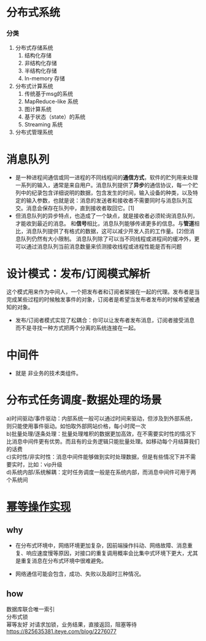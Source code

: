 # 分布式系统
### 分类
1. 分布式存储系统
    1. 结构化存储
    2. 非结构化存储
    3. 半结构化存储
    4. In-memory 存储
2. 分布式计算系统
    1. 传统基于msg的系统
    2. MapReduce-like 系统
    3. 图计算系统
    4. 基于状态（state）的系统
    5. Streaming 系统
3. 分布式管理系统


# 消息队列
* 是一种进程间通信或同一进程的不同线程间的**通信方式**，软件的贮列用来处理一系列的输入，通常是来自用户。消息队列提供了**异步**的通信协议，每一个贮列中的纪录包含详细说明的数据，包含发生的时间，输入设备的种类，以及特定的输入参数，也就是说：消息的发送者和接收者不需要同时与消息队列互交。消息会保存在队列中，直到接收者取回它。[1]
* 但消息队列的异步特点，也造成了一个缺点，就是接收者必须轮询消息队列，才能收到最近的消息。
和**信号**相比，消息队列能够传递更多的信息。与**管道**相比，消息队列提供了有格式的数据，这可以减少开发人员的工作量。[2]但消息队列仍然有大小限制。
消息队列除了可以当不同线程或进程间的缓冲外，更可以通过消息队列当前消息数量来侦测接收线程或进程性能是否有问题

# 设计模式：发布/订阅模式解析
这个模式用来作为中间人，一个把发布者和订阅者架接在一起的代理。发布者是当完成某些过程的时候触发事件的对象，订阅者是希望当发布者发布的时候希望被通知的对象。
 * 发布/订阅者模式实现了松耦合：你可以让发布者发布消息，订阅者接受消息而不是寻找一种方式把两个分离的系统连接在一起。

# 中间件
* 就是 非业务的技术类组件。

# 分布式任务调度-数据处理的场景

a)时间驱动/事件驱动：内部系统一般可以通过时间来驱动，但涉及到外部系统，则只能使用事件驱动。如怕取外部网站价格，每小时爬一次  
b)批量处理/逐条处理：批量处理堆积的数据更加高效，在不需要实时性的情况下比消息中间件更有优势。而且有的业务逻辑只能批量处理。如移动每个月结算我们的话费  
c)实时性/非实时性：消息中间件能够做到实时处理数据，但是有些情况下并不需要实时，比如：vip升级  
d)系统内部/系统解耦：定时任务调度一般是在系统内部，而消息中间件可用于两个系统间  

# [幂等操作实现](https://825635381.iteye.com/blog/2276077)
## why
* 在分布式环境中，网络环境更加复杂，因前端操作抖动、网络故障、消息重复、响应速度慢等原因，对接口的重复调用概率会比集中式环境下更大，尤其是重复消息在分布式环境中很难避免。

* 网络通信可能会包含，成功、失败以及超时三种情况。
## how
数据库联合唯一索引  
分布式锁  
幂等友好 对请求加锁，业务结果，直接返回，阻塞等待
https://825635381.iteye.com/blog/2276077


